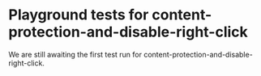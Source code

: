 # Playground tests for content-protection-and-disable-right-click
We are still awaiting the first test run for content-protection-and-disable-right-click.

